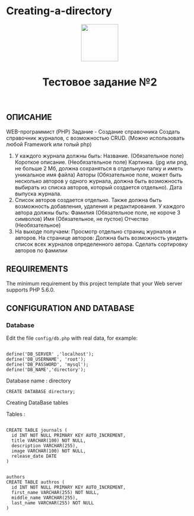 # Creating-a-directory

<p align="center">
    <a href="https://github.com/yiisoft" target="_blank">
        <image src="https://www.google.com/url?sa=i&url=https%3A%2F%2Fdk.linkedin.com%2Fcompany%2Fr-b-afla-group-ltd&psig=AOvVaw16Y1fyyj0TzlD5lZIJdZbm&ust=1610673800755000&source=images&cd=vfe&ved=0CAIQjRxqFwoTCICgktGhmu4CFQAAAAAdAAAAABAI" height="100px">
    </a>
    <h1 align="center">Тестовое задание №2</h1>
    <br>
</p>

ОПИСАНИЕ
-------------------
WEB-программист (PHP)
Задание - Создание справочника
Создать справочник журналов, с возможностью CRUD. (Можно использовать любой Framework или голый php)
1. У каждого журнала должны быть:
Название. (Обязательное поле)
Короткое описание. (Необязательное поле)
Картинка. (jpg или png, не больше 2 Мб, должна сохраняться в отдельную папку и иметь уникальное имя файла)
Авторы (Обязательное поле, может быть несколько авторов у одного журнала, должна быть возможность выбирать из списка авторов, который создается отдельно).
Дата выпуска журнала.
2. Список авторов создается отдельно. Также должна быть возможность добавления, удаления и редактирования. У каждого автора должны быть:
Фамилия (Обязательное поле, не короче 3 символов)
Имя (Обязательное, не пустое)
Отчество (Необязательное)
3. На выходе получаем:
Просмотр отдельно страниц журналов и авторов. На странице авторов:
Должна быть возможность увидеть список всех журналов определенного автора.
Сделать сортировку авторов по фамилии

REQUIREMENTS
------------

The minimum requirement by this project template that your Web server supports PHP 5.6.0.

CONFIGURATION AND DATABASE
--------------------------
### Database

Edit the file `config/db.php` with real data, for example:
```

define('DB_SERVER' ,'localhost');
define('DB_USERNAME', 'root');
define('DB_PASSWORD', 'mysql');
define('DB_NAME','directory');

```
Database name : directory

```
CREATE DATABASE directory;
```
Creating DataBase tables

Tables :

```

CREATE TABLE journals (
  id INT NOT NULL PRIMARY KEY AUTO_INCREMENT,
  title VARCHAR(100) NOT NULL,
  description VARCHAR(255),
  image VARCHAR(100) NOT NULL,
  release_date DATE
)


authors
CREATE TABLE authros (
  id INT NOT NULL PRIMARY KEY AUTO_INCREMENT,
  first_name VARCHAR(255) NOT NULL,
  middle_name VARCHAR(255),
  last_name VARCHAR(255) NOT NULL
)

```
